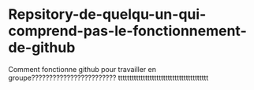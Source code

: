 # Repsitory-de-quelqu-un-qui-comprend-pas-le-fonctionnement-de-github
Comment fonctionne github pour travailler en groupe????????????????????????
tttttttttttttttttttttttttttttttttttttttt
